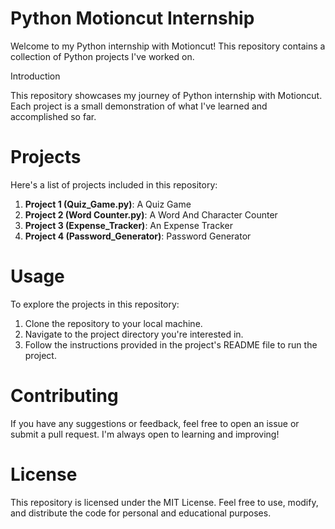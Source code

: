 # Python Motioncut Internship

Welcome to my Python internship with Motioncut! This repository contains a collection of Python projects I've worked on.

Introduction

This repository showcases my journey of Python internship with Motioncut. Each project is a small demonstration of what I've learned and accomplished so far.

# Projects

Here's a list of projects included in this repository:

1. **Project 1 (Quiz_Game.py)**: A Quiz Game 
2. **Project 2 (Word Counter.py)**: A Word And Character Counter
3. **Project 3 (Expense_Tracker)**: An Expense Tracker
4. **Project 4 (Password_Generator)**: Password Generator
# Usage

To explore the projects in this repository:

1. Clone the repository to your local machine.
2. Navigate to the project directory you're interested in.
3. Follow the instructions provided in the project's README file to run the project.

# Contributing

If you have any suggestions or feedback, feel free to open an issue or submit a pull request. I'm always open to learning and improving!

# License

This repository is licensed under the MIT License. Feel free to use, modify, and distribute the code for personal and educational purposes.

